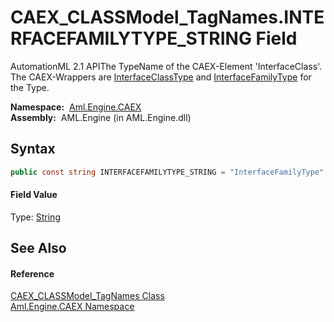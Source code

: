CAEX_CLASSModel_TagNames.INTERFACEFAMILYTYPE_STRING Field
=========================================================
AutomationML 2.1 APIThe TypeName of the CAEX-Element 'InterfaceClass'. The CAEX-Wrappers are [InterfaceClassType][1] and [InterfaceFamilyType][2] for the Type.

  **Namespace:**  [Aml.Engine.CAEX][3]  
  **Assembly:**  AML.Engine (in AML.Engine.dll)

Syntax
------

```csharp
public const string INTERFACEFAMILYTYPE_STRING = "InterfaceFamilyType"
```

#### Field Value
Type: [String][4]

See Also
--------

#### Reference
[CAEX_CLASSModel_TagNames Class][5]  
[Aml.Engine.CAEX Namespace][3]  

[1]: ../InterfaceClassType/README.md
[2]: ../InterfaceFamilyType/README.md
[3]: ../README.md
[4]: https://docs.microsoft.com/dotnet/api/system.string
[5]: README.md
[6]: https://www.automationml.org
[7]: ../../icons/logoShade.png